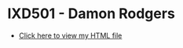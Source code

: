 # IXD501 - Damon Rodgers

- [Click here to view my HTML file](https://damonrodgers.github.io/IXD501-Submission/SUBMISSION.html)
